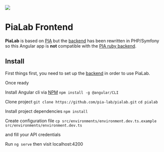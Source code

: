 <img src="https://raw.githubusercontent.com/pia-lab/pialab/master/src/assets/images/pia-lab.png">

# PiaLab Frontend

**PiaLab** is based on [PIA](https://github.com/LINCnil/pia) but the [ backend](https://github.com/pia-lab/pialab-back) has been rewritten in PHP/Symfony so this Angular app is **not** compatible with the [PIA ruby backend](https://github.com/LINCnil/pia-back).

## Install

First things first, you need to set up the [ backend](https://github.com/pia-lab/pialab-back#pialab-backend) in order to use PiaLab.

Once ready

Install Angular cli via [NPM](https://www.npmjs.com/get-npm)
`npm install -g @angular/CLI `

Clone project 
`git clone https://github.com/pia-lab/pialab.git`
`cd pialab`

Install project dependencies
`npm install`

Create configuration file
`cp src/environments/environment.dev.ts.example src/environments/environment.dev.ts`

and fill your API credentials



Run `ng serve`  then visit localhost:4200
